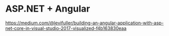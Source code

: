 # ASP.NET + Angular

https://medium.com/@levifuller/building-an-angular-application-with-asp-net-core-in-visual-studio-2017-visualized-f4b163830eaa
